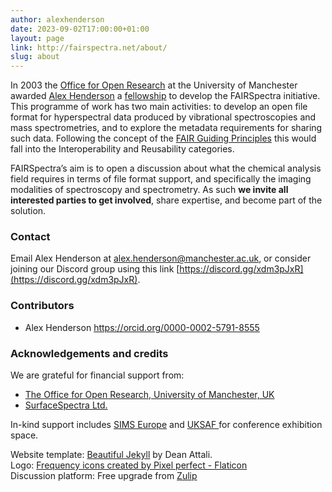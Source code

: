 ```yaml
---
author: alexhenderson
date: 2023-09-02T17:00:00+01:00
layout: page
link: http://fairspectra.net/about/
slug: about
---
```


In 2003 the [Office for Open Research](https://www.openresearch.manchester.ac.uk/) at the University of Manchester awarded [Alex Henderson](http://alexhenderson.info/) a [fellowship](https://www.openresearch.manchester.ac.uk/projects/or-skills-training/fellowship-programme/) to develop the FAIRSpectra initiative. This programme of work has two main activities: to develop an open file format for hyperspectral data produced by vibrational spectroscopies and mass spectrometries, and to explore the metadata requirements for sharing such data. Following the concept of the [FAIR Guiding Principles](/definitions/fair-principles/) this would fall into the Interoperability and Reusability categories. 

FAIRSpectra’s aim is to open a discussion about what the chemical analysis field requires in terms of file format support, and specifically the imaging modalities of spectroscopy and spectrometry. As such **we invite all interested parties to get involved**, share expertise, and become part of the solution.


### Contact

Email Alex Henderson at [alex.henderson@manchester.ac.uk](mailto:alex.henderson@manchester.ac.uk), or consider joining our Discord group using this link [https://discord.gg/xdm3pJxR](https://discord.gg/xdm3pJxR). 


### Contributors

 * Alex Henderson <https://orcid.org/0000-0002-5791-8555>


### Acknowledgements and credits

We are grateful for financial support from:

 * [The Office for Open Research, University of Manchester, UK](https://www.openresearch.manchester.ac.uk/)
 * [SurfaceSpectra Ltd.](http://surfacespectra.com)
 
In-kind support includes [SIMS Europe](https://www.sims-europe.org/) and [UKSAF ](http://www.uksaf.net/) for conference exhibition space. 

Website template: [Beautiful Jekyll](https://beautifuljekyll.com/) by Dean Attali.  
Logo: [Frequency icons created by Pixel perfect - Flaticon](https://www.flaticon.com/free-icons/frequency)  
Discussion platform: Free upgrade from [Zulip](https://zulip.com/)
